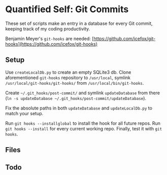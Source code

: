 # Quantified Self: Git Commits

These set of scripts make an entry in a database for every Git commit, keeping track of my coding productivity.

Benjamin Meyer's `git-hooks` are needed: [https://github.com/icefox/git-hooks](https://github.com/icefox/git-hooks)

## Setup
Use `createLocalDb.py` to create an empty SQLite3 db. Clone aforementioned `git-hooks` repository to `/usr/local`, symlink `/usr/local/git-hooks/git-hooks/` from `/usr/local/bin/git-hooks`.

Create `~/.git_hooks/post-commit/` and symlink `updateDatabase` from there (`ln -s updateDatabase ~/.git_hooks/post-commit/updateDatabase`).

Fix the absolute paths in both `updateDatabase` and `updateLocalDb.py` to match your setup.

Run `git hooks --installglobal` to install the hook for all future repos. Run `git hooks --install` for every current working repo. Finally, test it with `git hooks`.

## Files


## Todo
